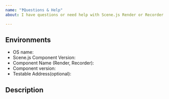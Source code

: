 ```yaml
---
name: "❓Questions & Help"
about: I have questions or need help with Scene.js Render or Recorder

---
```



## Environments
* OS name: 
* Scene.js Component Version:
* Component Name (Render, Recorder):
* Component version:
* Testable Address(optional):

## Description
<!-- Let me know your situation -->
